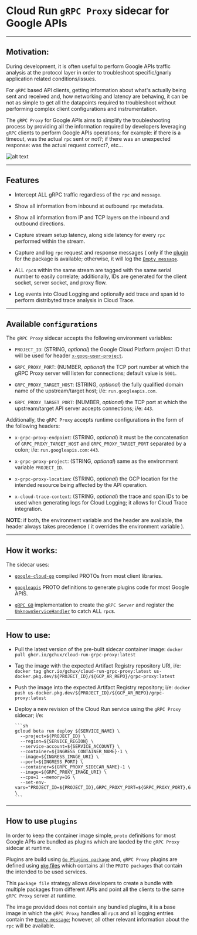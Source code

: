 # Cloud Run `gRPC Proxy` sidecar for Google APIs

---

## Motivation:

During development, it is often useful to perform Google APIs traffic analysis at the protocol layer in order to troubleshoot specific/gnarly application related conditions/issues.

For `gRPC` based API clients, getting information about what's actually being sent and received and, how networking and latency are behaving,
it can be not as simple to get all the datapoints required to troubleshoot without performing complex client configurations and instrumentation.

The `gRPC Proxy` for Google APIs aims to simplify the troubleshooting process by providing all the information required by developers leveraging `gRPC` clients to perform Google APIs operations;
for example: if there is a timeout, was the actual `rpc` sent or not?; if there was an unexpected response: was the actual request correct?, etc...

![alt text](https://github.com/gchux/cloud-run-grpc-proxy/blob/main/img/proxy.png?raw=true)

---

## Features

- Intercept ALL gRPC traffic regardless of the `rpc` and `message`.

- Show all information from inbound at outbound `rpc` metadata.

- Show all information from IP and TCP layers on the inbound and outbound directions.

- Capture stream setup latency, along side latency for every `rpc` performed within the stream.

- Capture and log `rpc` request and response messages ( only if the [plugin](https://github.com/gchux/cloud-run-grpc-proxy/tree/main/_plugins) for the package is available; otherwise, it will log the [`Empty message`](https://pkg.go.dev/google.golang.org/protobuf/types/known/emptypb).

- ALL `rpc`s within the same stream are tagged with the same serial number to easily correlate; additionally, IDs are generated for the client socket, server socket, and proxy flow.

- Log events into Cloud Logging and optionally add trace and span id to perform distribyted trace analysis in Cloud Trace.

---

## Available `configurations`

The `gRPC Proxy` sidecar accepts the following environment variables:

- `PROJECT_ID`: (STRING, _optional_) the Google Cloud Platform project ID that will be used for header [`x-goog-user-project`](https://cloud.google.com/apis/docs/system-parameters#definitions).

- `GRPC_PROXY_PORT`: (NUMBER, _optional_) the TCP port number at which the gRPC Proxy server will listen for connections; default value is `5001`.

- `GRPC_PROXY_TARGET_HOST`: (STRING, _optional_) the fully qualified domain name of the upstream/target host; i/e: `run.googleapis.com`.

- `GRPC_PROXY_TARGET_PORT`: (NUMBER, _optional_) the TCP port at which the upstream/target API server accepts connections; i/e: `443`.

Additionally, the `gRPC Proxy` accepts runtime configurations in the form of the following headers:

- `x-grpc-proxy-endpoint`: (STRING, _optional_) it must be the concatenation of `GRPC_PROXY_TARGET_HOST` and `GRPC_PROXY_TARGET_PORT` separated by a colon; i/e: `run.googleapis.com:443`.

- `x-grpc-proxy-project`: (STRING, _optional_) same as the environment variable `PROJECT_ID`.

- `x-grpc-proxy-location`: (STRING, _optional_) the GCP location for the intended resource being affected by the API operation.

- `x-cloud-trace-context`: (STRING, _optional_) the trace and span IDs to be used when generating logs for Cloud Logging; it allows for Cloud Trace integration.

**NOTE**: if both, the environment variable and the header are available, the header always takes precedence ( it overrides the environment variable ).

---

## How it works:

The sidecar uses:

- [`google-cloud-go`](https://github.com/googleapis/google-cloud-go) compiled PROTOs from most client libraries.

- [`googleapis`](https://github.com/googleapis/googleapis) PROTO definitions to generate plugins code for most Google APIS.

- [`gRPC GO`](https://pkg.go.dev/google.golang.org/grpc) implementation to create the `gRPC Server` and register the [`UnknownServiceHandler`](https://pkg.go.dev/google.golang.org/grpc#UnknownServiceHandler) to catch ALL `rpc`s.

---

## How to use:

- Pull the latest version of the pre-built sidecar container image: `docker pull ghcr.io/gchux/cloud-run-grpc-proxy:latest`

- Tag the image with the expected Artifact Registry repository URI, i/e: `docker tag ghcr.io/gchux/cloud-run-grpc-proxy:latest us-docker.pkg.dev/${PROJECT_ID}/${GCP_AR_REPO}/grpc-proxy:latest`

- Push the image into the expected Artifact Registry repository; i/e: `docker push us-docker.pkg.dev/${PROJECT_ID}/${GCP_AR_REPO}/grpc-proxy:latest`

- Deploy a new revision of the Cloud Run service using the `gRPC Proxy` sidecar; i/e:

      ```sh
      gcloud beta run deploy ${SERVICE_NAME} \
        --project=${PROJECT_ID} \
        --region=${SERVICE_REGION} \
        --service-account=${SERVICE_ACCOUNT} \
        --container=${INGRESS_CONTAINER_NAME}-1 \
        --image=${INGRESS_IMAGE_URI} \
        --port=${INGRESS_PORT} \
        --container=${GRPC_PROXY_SIDECAR_NAME}-1 \
        --image=${GRPC_PROXY_IMAGE_URI} \
        --cpu=1 --memory=1G \
        --set-env-vars="PROJECT_ID=${PROJECT_ID},GRPC_PROXY_PORT=${GRPC_PROXY_PORT},GRPC_PROXY_TARGET_HOST=${GRPC_PROXY_TARGET_HOST},GRPC_PROXY_TARGET_PORT=${GRPC_PROXY_TARGET_PORT}" \
      ```

---

## How to use `plugins`

In order to keep the container image simple, `proto` definitions for most Google APIs are bundled as plugins which are laoded by the `gRPC Proxy` sidecar at runtime.

Plugins are build using [`Go Plugins package`](https://pkg.go.dev/plugin) and, `gRPC Proxy` plugins are defined using [`pkg` files](https://github.com/gchux/cloud-run-grpc-proxy/tree/main/_plugins_pkg) which contains all the `PROTO packages` that contain the intended to be used services.

This `package file` strategy allows developers to create a bundle with multiple packages from different APIs and point all the clients to the same `gRPC Proxy` server at runtime.

The image provided does not contain any bundled plugins, it is a base image in which the `gRPC Proxy` handles all `rpc`s and all logging entries contain the [`Epmty message`](https://pkg.go.dev/google.golang.org/protobuf/types/known/emptypb); however, all other relevant information about the `rpc` will be available.
